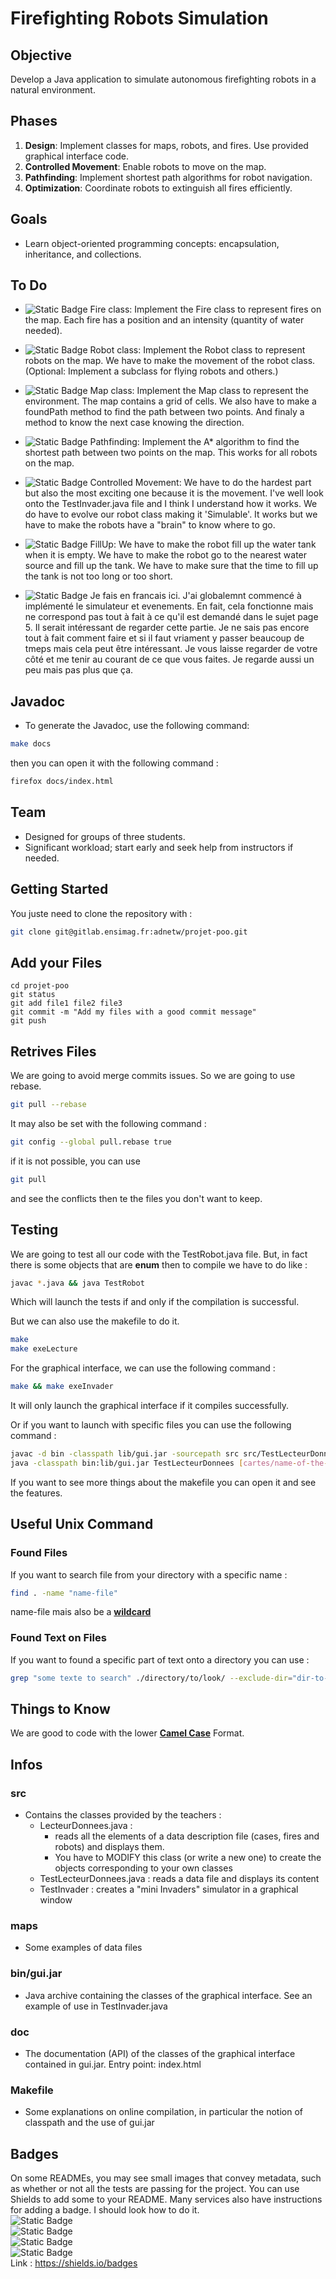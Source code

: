 # Firefighting Robots Simulation

## Objective
Develop a Java application to simulate autonomous firefighting robots in a natural environment.


## Phases
1. **Design**: Implement classes for maps, robots, and fires. Use provided graphical interface code.
2. **Controlled Movement**: Enable robots to move on the map.
3. **Pathfinding**: Implement shortest path algorithms for robot navigation.
4. **Optimization**: Coordinate robots to extinguish all fires efficiently.

## Goals
- Learn object-oriented programming concepts: encapsulation, inheritance, and collections.

## To Do
- ![Static Badge](https://img.shields.io/badge/Fire-SUCCES-green) Fire class: Implement the Fire class to represent fires on the map. Each fire has a position and an intensity (quantity of water needed).
- ![Static Badge](https://img.shields.io/badge/Robot-SUCCES-green) Robot class: Implement the Robot class to represent robots on the map. We have to make the movement of the robot class. (Optional: Implement a subclass for flying robots and others.)
- ![Static Badge](https://img.shields.io/badge/Map-SUCCES-green) Map class: Implement the Map class to represent the environment. The map contains a grid of cells. We also have to make a foundPath method to find the path between two points. And finaly a method to know the next case knowing the direction.
- ![Static Badge](https://img.shields.io/badge/Pathfinding-SUCCES-green) Pathfinding: Implement the A* algorithm to find the shortest path between two points on the map. This works for all robots on the map.

- ![Static Badge](https://img.shields.io/badge/ControlledMovement-SUCCES-green) Controlled Movement: We have to do the hardest part but also the most exciting one because it is the movement. I've well look onto the TestInvader.java file and I think I understand how it works. We do have to evolve our robot class making it 'Simulable'. It works but we have to make the robots have a "brain" to know where to go. 

- ![Static Badge](https://img.shields.io/badge/FillUp-NotEnded-yellow) FillUp: We have to make the robot fill up the water tank when it is empty. We have to make the robot go to the nearest water source and fill up the tank. We have to make sure that the time to fill up the tank is not too long or too short.

- ![Static Badge](https://img.shields.io/badge/Simulateur-FAILED-red) Je fais en francais ici. J'ai globalemnt commencé à implémenté le simulateur et evenements. En fait, cela fonctionne mais ne correspond pas tout à fait à ce qu'il est demandé dans le sujet page 5. Il serait intéressant de regarder cette partie. Je ne sais pas encore tout à fait comment faire et si il faut vriament y passer beaucoup de tmeps mais cela peut être intéressant. Je vous laisse regarder de votre côté et me tenir au courant de ce que vous faites. Je regarde aussi un peu mais pas plus que ça. 



## Javadoc
- To generate the Javadoc, use the following command:
```bash
make docs
```
then you can open it with the following command : 
```bash
firefox docs/index.html
```

## Team
- Designed for groups of three students.
- Significant workload; start early and seek help from instructors if needed.


## Getting Started

You juste need to clone the repository with : 
```bash
git clone git@gitlab.ensimag.fr:adnetw/projet-poo.git
```

## Add your Files

```
cd projet-poo
git status 
git add file1 file2 file3 
git commit -m "Add my files with a good commit message"
git push
```
## Retrives Files
We are going to avoid merge commits issues. So we are going to use rebase.
```bash
git pull --rebase
```
It may also be set with the following command : 
```bash
git config --global pull.rebase true
```

if it is not possible, you can use 
```bash
git pull
```
and see the conflicts then te the files you don't want to keep.

## Testing
We are going to test all our code with the TestRobot.java file. But, in fact there is some objects that are **enum** then to compile we have to do like : 
```bash
javac *.java && java TestRobot
```
Which will launch the tests if and only if the compilation is successful.

But we can also use the makefile to do it. 
```bash
make
make exeLecture
```

For the graphical interface, we can use the following command : 
```bash
make && make exeInvader
```
It will only launch the graphical interface if it compiles successfully.

Or if you want to launch with specific files you can use the following command : 
```bash
javac -d bin -classpath lib/gui.jar -sourcepath src src/TestLecteurDonnees.java && \
java -classpath bin:lib/gui.jar TestLecteurDonnees [cartes/name-of-the-map] [-v/nothing (for verbose)]
```

If you want to see more things about the makefile you can open it and see the features.

## Useful Unix Command

### Found Files
If you want to search file from your directory with a specific name : 
```bash
find . -name "name-file"
```
name-file mais also be a [**wildcard**](https://tldp.org/LDP/GNU-Linux-Tools-Summary/html/x11655.htm)

### Found Text on Files
If you want to found a specific part of text onto a directory you can use :
```bash
grep "some texte to search" ./directory/to/look/ --exclude-dir="dir-to-exclude" --include="*.java" -rIl
```

## Things to Know
We are good to code with the lower [**Camel Case**](https://en.wikipedia.org/wiki/Camel_case) Format.

## Infos 
### src 
- Contains the classes provided by the teachers :
  - LecteurDonnees.java : 
    - reads all the elements of a data description file (cases, fires and robots) and displays them.
    - You have to MODIFY this class (or write a new one) to create the objects corresponding to your own classes
  - TestLecteurDonnees.java : reads a data file and displays its content
  - TestInvader : creates a "mini Invaders" simulator in a graphical window
### maps
- Some examples of data files
### bin/gui.jar
- Java archive containing the classes of the graphical interface. See an example of use in TestInvader.java
### doc
- The documentation (API) of the classes of the graphical interface contained in gui.jar. Entry point: index.html
### Makefile 
- Some explanations on online compilation, in particular the notion of classpath and the use of gui.jar

## Badges
On some READMEs, you may see small images that convey metadata, such as whether or not all the tests are passing for the project. You can use Shields to add some to your README. Many services also have instructions for adding a badge. I should look how to do it.\
![Static Badge](https://img.shields.io/badge/test1-PASSED-green)\
![Static Badge](https://img.shields.io/badge/test2-FAILED-red)\
![Static Badge](https://img.shields.io/badge/test3-FAILED-red)\
![Static Badge](https://img.shields.io/badge/test4-PASSED-green)\
Link : https://shields.io/badges
